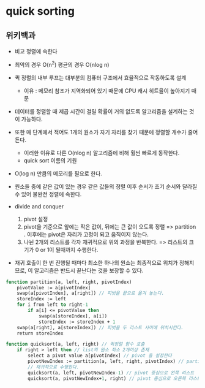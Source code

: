 # quick sorting

## 위키백과

- 비교 정렬에 속한다
- 최악의 경우 O(n<sup>2</sup>) 평균의 경우 O(nlog n)
- 퀵 정렬의 내부 루프는 대부분의 컴퓨터 구조에서 효율적으로 작동하도록 설계
  - 이유 : 메모리 참조가 지역화되어 있기 때문에 CPU 캐시 히트율이 높아지기 때문
- 데이터를 정렬할 때 제곱 시간이 걸릴 확률이 거의 없도록 알고리즘을 설계하는 것이 가능하다.
- 또한 매 단계에서 적어도 1개의 원소가 자기 자리를 찾기 때문에 정렬할 개수가 줄어든다.
  - 이러한 이유로 다른 O(nlog n) 알고리즘에 비해 훨씬 빠르게 동작한다.
  - quick sort 이름의 기원
- O(log n) 만큼의 메모리를 필요로 한다.
- 원소들 중에 같은 값이 있는 경우 같은 값들의 정렬 이후 순서가 초기 순서와 달라질 수 있어 불완전 정렬에 속한다.



- divide and conquer
  1. pivot 설정
  2. pivot을 기준으로 앞에는 작은 값이, 뒤에는 큰 값이 오도록 정렬 => partition . 이후에는 pivot은 자리가 고정이 되고 움직이지 않는다.
  3. 나뉜 2개의 리스트를 각자 재귀적으로 위의 과정을 반복한다. => 리스트의 크기가 0 or 1이 될때까지 수행한다.
- 재귀 호출이 한 번 진행될 때마다 최소한 하나의 원소는 최종적으로 위치가 정해지므로, 이 알고리즘은 반드시 끝난다는 것을 보장할 수 있다.



```pascal
function partition(a, left, right, pivotIndex)
	pivotValue := a[pivotIndex]
	swap(a[pivotIndex], a[right]) // 피벗을 끝으로 옮겨 놓는다.
	storeIndex := left
	for i from left to right-1
		if a[i] <= pivotValue then
			swap(a[storeIndex], a[i])
			storeIndex := storeIndex + 1
	swap(a[right], a[storeIndex]) // 피벗을 두 리스트 사이에 위치시킨다.
	return storeIndex

function quicksort(a, left, right) // 퀵정렬 함수 호출
	if right > left then // list의 원소 최소 2개이상 존재
		select a pivot value a[pivotIndex] // pivot 을 설정한다
		pivotNewIndex := partition(a, left, right, pivotIndex) // partition 후에 pivot 이 위치한 index
		// 재귀적으로 수행한다. 
		quicksort(a, left, pivotNewIndex-1) // pivot 중심으로 왼쪽 리스트
		quicksort(a, pivotNewIndex+1, right) // pivot 중심으로 오른쪽 리스트
```

